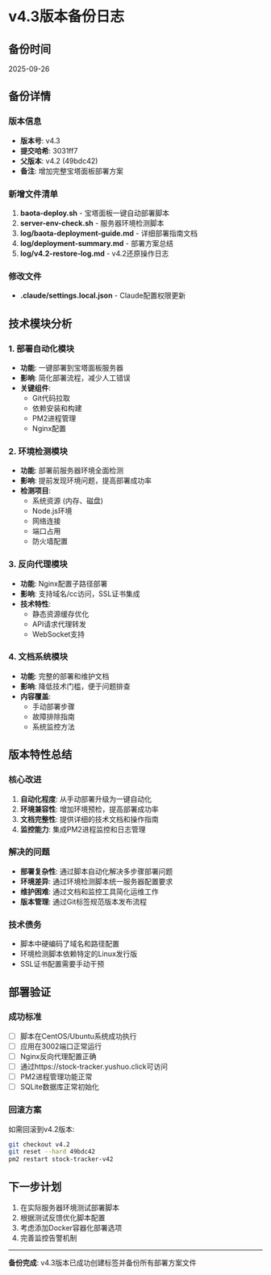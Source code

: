 # v4.3版本备份日志

## 备份时间
2025-09-26

## 备份详情

### 版本信息
- **版本号**: v4.3
- **提交哈希**: 3031ff7
- **父版本**: v4.2 (49bdc42)
- **备注**: 增加完整宝塔面板部署方案

### 新增文件清单
1. **baota-deploy.sh** - 宝塔面板一键自动部署脚本
2. **server-env-check.sh** - 服务器环境检测脚本
3. **log/baota-deployment-guide.md** - 详细部署指南文档
4. **log/deployment-summary.md** - 部署方案总结
5. **log/v4.2-restore-log.md** - v4.2还原操作日志

### 修改文件
- **.claude/settings.local.json** - Claude配置权限更新

## 技术模块分析

### 1. 部署自动化模块
- **功能**: 一键部署到宝塔面板服务器
- **影响**: 简化部署流程，减少人工错误
- **关键组件**:
  - Git代码拉取
  - 依赖安装和构建
  - PM2进程管理
  - Nginx配置

### 2. 环境检测模块
- **功能**: 部署前服务器环境全面检测
- **影响**: 提前发现环境问题，提高部署成功率
- **检测项目**:
  - 系统资源 (内存、磁盘)
  - Node.js环境
  - 网络连接
  - 端口占用
  - 防火墙配置

### 3. 反向代理模块
- **功能**: Nginx配置子路径部署
- **影响**: 支持域名/cc访问，SSL证书集成
- **技术特性**:
  - 静态资源缓存优化
  - API请求代理转发
  - WebSocket支持

### 4. 文档系统模块
- **功能**: 完整的部署和维护文档
- **影响**: 降低技术门槛，便于问题排查
- **内容覆盖**:
  - 手动部署步骤
  - 故障排除指南
  - 系统监控方法

## 版本特性总结

### 核心改进
1. **自动化程度**: 从手动部署升级为一键自动化
2. **环境兼容性**: 增加环境预检，提高部署成功率
3. **文档完整性**: 提供详细的技术文档和操作指南
4. **监控能力**: 集成PM2进程监控和日志管理

### 解决的问题
- **部署复杂性**: 通过脚本自动化解决多步骤部署问题
- **环境差异**: 通过环境检测脚本统一服务器配置要求
- **维护困难**: 通过文档和监控工具简化运维工作
- **版本管理**: 通过Git标签规范版本发布流程

### 技术债务
- 脚本中硬编码了域名和路径配置
- 环境检测脚本依赖特定的Linux发行版
- SSL证书配置需要手动干预

## 部署验证

### 成功标准
- [ ] 脚本在CentOS/Ubuntu系统成功执行
- [ ] 应用在3002端口正常运行
- [ ] Nginx反向代理配置正确
- [ ] 通过https://stock-tracker.yushuo.click可访问
- [ ] PM2进程管理功能正常
- [ ] SQLite数据库正常初始化

### 回滚方案
如需回滚到v4.2版本:
```bash
git checkout v4.2
git reset --hard 49bdc42
pm2 restart stock-tracker-v42
```

## 下一步计划
1. 在实际服务器环境测试部署脚本
2. 根据测试反馈优化脚本配置
3. 考虑添加Docker容器化部署选项
4. 完善监控告警机制

---

**备份完成**: v4.3版本已成功创建标签并备份所有部署方案文件